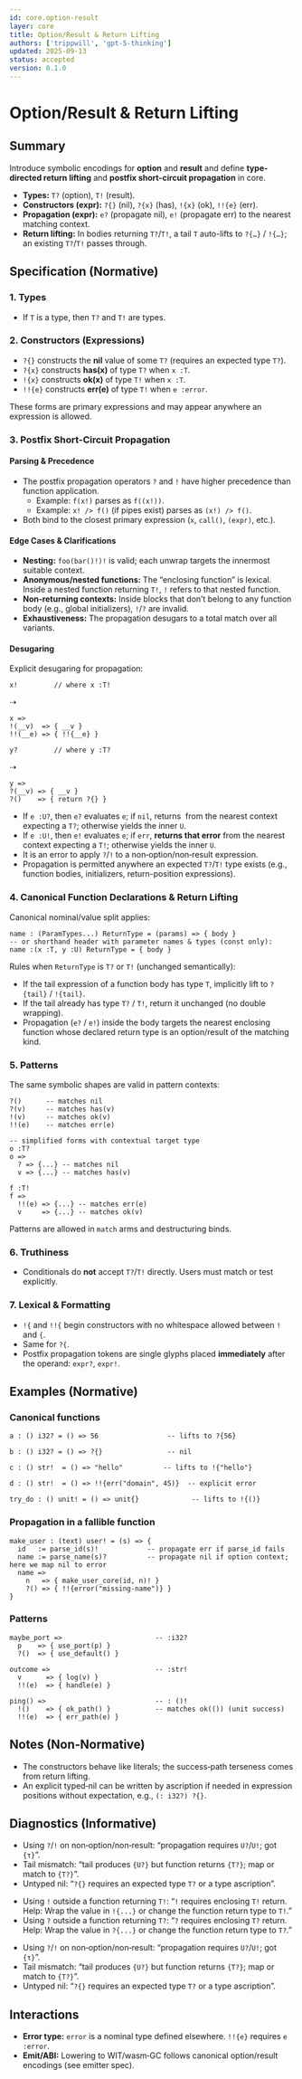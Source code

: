 ```yaml
---
id: core.option-result
layer: core
title: Option/Result & Return Lifting
authors: ['trippwill', 'gpt-5-thinking']
updated: 2025-09-13
status: accepted
version: 0.1.0
---
```

# Option/Result & Return Lifting

## Summary

Introduce symbolic encodings for **option** and **result** and define **type-directed return lifting** and **postfix short-circuit propagation** in core.

- **Types:** `T?` (option), `T!` (result).
- **Constructors (expr):** `?{}` (nil), `?{x}` (has), `!{x}` (ok), `!!{e}` (err).
- **Propagation (expr):** `e?` (propagate nil), `e!` (propagate err) to the nearest matching context.
- **Return lifting:** In bodies returning `T?`/`T!`, a tail `T` auto-lifts to `?{…}` / `!{…}`; an existing `T?`/`T!` passes through.

## Specification (Normative)

### 1. Types

- If `T` is a type, then `T?` and `T!` are types.

### 2. Constructors (Expressions)

- `?{}` constructs the **nil** value of some `T?` (requires an expected type `T?`).
- `?{x}` constructs **has(x)** of type `T?` when `x :T`.
- `!{x}` constructs **ok(x)** of type `T!` when `x :T`.
- `!!{e}` constructs **err(e)** of type `T!` when `e :error`.

These forms are primary expressions and may appear anywhere an expression is allowed.

### 3. Postfix Short-Circuit Propagation

#### Parsing & Precedence

- The postfix propagation operators `?` and `!` have higher precedence than function application.
  - Example: `f(x!)` parses as `f((x!))`.
  - Example: `x! /> f()` (if pipes exist) parses as `(x!) /> f()`.
- Both bind to the closest primary expression (`x`, `call()`, `(expr)`, etc.).

#### Edge Cases & Clarifications

- **Nesting:** `foo(bar()!)!` is valid; each unwrap targets the innermost suitable context.
- **Anonymous/nested functions:** The “enclosing function” is lexical. Inside a nested function returning `T!`, `!` refers to that nested function.
- **Non‑returning contexts:** Inside blocks that don’t belong to any function body (e.g., global initializers), `!`/`?` are invalid.
- **Exhaustiveness:** The propagation desugars to a total match over all variants.

#### Desugaring

Explicit desugaring for propagation:

```brim
x!         // where x :T!
```

⇢
```brim
x =>
!(__v)  => { __v }
!!(__e) => { !!{__e} }
```

```brim
y?         // where y :T?
```

⇢
```brim
y =>
?(__v) => { __v }
?()    => { return ?{} }
```

- If `e :U?`, then `e?` evaluates `e`; if `nil`, returns  from the nearest context expecting a `T?`; otherwise yields the inner `U`.
- If `e :U!`, then `e!` evaluates `e`; if `err`, **returns that error** from the nearest context expecting a `T!`; otherwise yields the inner `U`.
- It is an error to apply `?`/`!` to a non‑option/non‑result expression.
- Propagation is permitted anywhere an expected `T?`/`T!` type exists (e.g., function bodies, initializers, return-position expressions).

### 4. Canonical Function Declarations & Return Lifting

Canonical nominal/value split applies:

```brim
name : (ParamTypes...) ReturnType = (params) => { body }
-- or shorthand header with parameter names & types (const only):
name :(x :T, y :U) ReturnType = { body }
```

Rules when `ReturnType` is `T?` or `T!` (unchanged semantically):

- If the tail expression of a function body has type `T`, implicitly lift to `?{tail}` / `!{tail}`.
- If the tail already has type `T?` / `T!`, return it unchanged (no double wrapping).
- Propagation (`e?` / `e!`) inside the body targets the nearest enclosing function whose declared return type is an option/result of the matching kind.

### 5. Patterns

The same symbolic shapes are valid in pattern contexts:

```brim
?()      -- matches nil
?(v)     -- matches has(v)
!(v)     -- matches ok(v)
!!(e)    -- matches err(e)

-- simplified forms with contextual target type
o :T?
o =>
  ? => {...} -- matches nil
  v => {...} -- matches has(v)

f :T!
f =>
  !!(e) => {...} -- matches err(e)
  v     => {...} -- matches ok(v)
```

Patterns are allowed in `match` arms and destructuring binds.

### 6. Truthiness

- Conditionals do **not** accept `T?`/`T!` directly. Users must match or test explicitly.

### 7. Lexical & Formatting

- `!{` and `!!{` begin constructors with no whitespace allowed between `!` and `{`.
- Same for `?{`.
- Postfix propagation tokens are single glyphs placed **immediately** after the operand: `expr?`, `expr!`.

## Examples (Normative)

### Canonical functions

```brim
a : () i32? = () => 56                 -- lifts to ?{56}

b : () i32? = () => ?{}                -- nil

c : () str!  = () => "hello"          -- lifts to !{"hello"}

d : () str!  = () => !!{err("domain", 45)}  -- explicit error

try_do : () unit! = () => unit{}             -- lifts to !{()}
```

### Propagation in a fallible function

```brim
make_user : (text) user! = (s) => {
  id   := parse_id(s)!            -- propagate err if parse_id fails
  name := parse_name(s)?          -- propagate nil if option context; here we map nil to error
  name =>
    n   => { make_user_core(id, n)! }
    ?() => { !!{error("missing-name")} }
}
```

### Patterns

```brim
maybe_port =>                       -- :i32?
  p    => { use_port(p) }
  ?()  => { use_default() }

outcome =>                          -- :str!
  v      => { log(v) }
  !!(e)  => { handle(e) }

ping() =>                           -- : ()!
  !()    => { ok_path() }           -- matches ok(()) (unit success)
  !!(e)  => { err_path(e) }
```

## Notes (Non‑Normative)

- The constructors behave like literals; the success‑path terseness comes from return lifting.
- An explicit typed‑nil can be written by ascription if needed in expression positions without expectation, e.g., `(: i32?) ?{}`.

## Diagnostics (Informative)
- Using `?`/`!` on non‑option/non‑result: “propagation requires `U?`/`U!`; got `{τ}`”.
- Tail mismatch: “tail produces `{U?}` but function returns `{T?}`; map or match to `{T?}`”.
- Untyped nil: “`?{}` requires an expected type `T?` or a type ascription”.
+ Using `!` outside a function returning `T!`: “`!` requires enclosing `T!` return. Help: Wrap the value in `!{...}` or change the function return type to `T!`.”
+ Using `?` outside a function returning `T?`: “`?` requires enclosing `T?` return. Help: Wrap the value in `?{...}` or change the function return type to `T?`.”
- Using `?`/`!` on non‑option/non‑result: “propagation requires `U?`/`U!`; got `{τ}`”.
- Tail mismatch: “tail produces `{U?}` but function returns `{T?}`; map or match to `{T?}`”.
- Untyped nil: “`?{}` requires an expected type `T?` or a type ascription”.

## Interactions

- **Error type:** `error` is a nominal type defined elsewhere. `!!{e}` requires `e :error`.
- **Emit/ABI:** Lowering to WIT/wasm‑GC follows canonical option/result encodings (see emitter spec).
